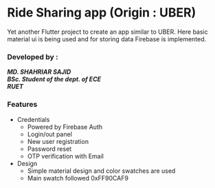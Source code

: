 # Ride Sharing app (Origin : UBER)

Yet another Flutter project to create an app similar to UBER.
Here basic material ui is being used and for storing data Firebase is implemented.

### Developed by :
***MD. SHAHRIAR SAJID***<br>
***BSc. Student of the dept. of ECE***<br>
***RUET***

### Features
- Credentials
    - Powered by Firebase Auth
    - Login/out panel
    - New user registration
    - Password reset
    - OTP verification with Email
- Design
    - Simple material design and color swatches are used
    - Main swatch followed 0xFF90CAF9
